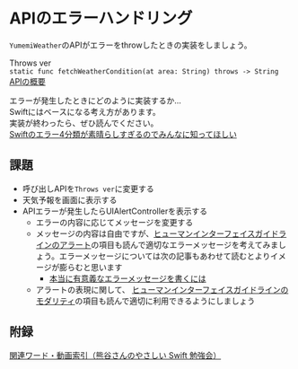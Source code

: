 # APIのエラーハンドリング
`YumemiWeather`のAPIがエラーをthrowしたときの実装をしましょう。

Throws ver  
`static func fetchWeatherCondition(at area: String) throws -> String`  
[APIの概要](YumemiWeather.md)

エラーが発生したときにどのように実装するか...  
Swiftにはベースになる考え方があります。  
実装が終わったら、ぜひ読んでください。  
[Swiftのエラー4分類が素晴らしすぎるのでみんなに知ってほしい](https://qiita.com/koher/items/a7a12e7e18d2bb7d8c77)  

## 課題
- 呼び出しAPIを`Throws ver`に変更する
- 天気予報を画面に表示する
- APIエラーが発生したらUIAlertControllerを表示する
  - エラーの内容に応じてメッセージを変更する  
  - メッセージの内容は自由ですが、[ヒューマンインターフェイスガイドラインのアラート](https://developer.apple.com/jp/design/human-interface-guidelines/alerts)の項目も読んで適切なエラーメッセージを考えてみましょう。エラーメッセージについては次の記事もあわせて読むとよりイメージが膨らむと思います
    - [本当に有意義なエラーメッセージを書くには](https://postd.cc/how-to-write-an-error-message/)
  - アラートの表現に関して、 [ヒューマンインターフェイスガイドラインのモダリティ](https://developer.apple.com/jp/design/human-interface-guidelines/modality)の項目も読んで適切に利用できるようにしましょう

## 附録
[関連ワード・動画索引（熊谷さんのやさしい Swift 勉強会）](https://yumemi.notion.site/0b948552bd89415c95e89e3ebe3811d6)
